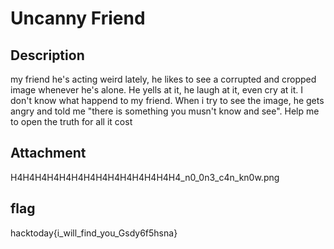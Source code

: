 # Uncanny Friend

## Description
my friend he's acting weird lately, he likes to see a corrupted and cropped image whenever he's alone. He yells at it, he laugh at it, even cry at it. I don't know what happend to my friend. When i try to see the image, he gets angry and told me "there is something you musn't know and see". Help me to open the truth for all it cost 

## Attachment
H4H4H4H4H4H4H4H4H4H4H4H4H4H4_n0_0n3_c4n_kn0w.png

## flag
hacktoday{i_will_find_you_Gsdy6f5hsna}


